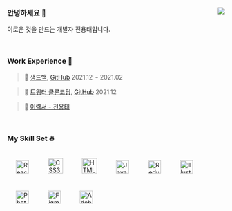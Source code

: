 ### 안녕하세요 👋  <img src="https://komarev.com/ghpvc/?username=rishavanand&&style=flat-square" align="right" />

이로운 것을 만드는 개발자 전용태입니다. 

<br />

  ### Work Experience 🍕  

  <div align="left">

 > 🍔 [생드백](https://thandbag.com/), [GitHub](https://github.com/thandbag/thandbag_FE) 2021.12 ~ 2021.02 
  
 > 🍟 [트위터 클론코딩](https://thandbag.com/), [GitHub](https://github.com/CloneCoding-Twitter/Twitter-Front-End) 2021.12
  
 > 🥤 [이력서 - 전용태](https://injelmi.notion.site/593566a2517742fcbcda36191f9ad36c)  

  </div>

<br />

  ### My Skill Set 🔥

  <div align="left">  
    <img style="margin: 20px" src="https://profilinator.rishav.dev/skills-assets/react-original-wordmark.svg" alt="React" height="30" />  
    <img style="margin: 20px" src="https://profilinator.rishav.dev/skills-assets/css3-original-wordmark.svg" alt="CSS3" height="35" />  
    <img style="margin: 20px" src="https://profilinator.rishav.dev/skills-assets/html5-original-wordmark.svg" alt="HTML5" height="35" />  
    <img style="margin: 20px" src="https://profilinator.rishav.dev/skills-assets/javascript-original.svg" alt="JavaScript" height="30" />
    <img style="margin: 20px" src="https://profilinator.rishav.dev/skills-assets/redux-original.svg" alt="Redux" height="30" /> 
    <img style="margin: 20px" src="https://profilinator.rishav.dev/skills-assets/adobe_illustrator-icon.svg" alt="Illustrator" height="30" />  
    <img style="margin: 20px" src="https://profilinator.rishav.dev/skills-assets/photoshop-plain.svg" alt="Photoshop" height="30" />  
    <img style="margin: 20px" src="https://profilinator.rishav.dev/skills-assets/figma-icon.svg" alt="Figma" height="30" />  
    <img style="margin: 20px" src="https://profilinator.rishav.dev/skills-assets/adobexd.png" alt="Adobe XD" height="30" />   
  </div>

<br />
 
